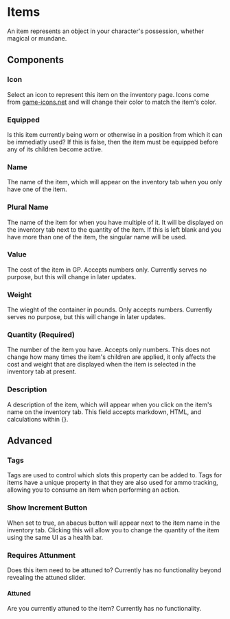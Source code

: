 # Items

An item represents an object in your character's possession, whether magical or mundane.

## Components

### Icon

Select an icon to represent this item on the inventory page. Icons come from [game-icons.net](https://game-icons.net) and will change their color to match the item's color.

### Equipped

Is this item currently being worn or otherwise in a position from which it can be immediatly used? If this is false, then the item must be equipped before any of its children become active.

### Name

The name of the item, which will appear on the inventory tab when you only have one of the item.

### Plural Name

The name of the item for when you have multiple of it. It will be displayed on the inventory tab next to the quantity of the item. If this is left blank and you have more than one of the item, the singular name will be used.

### Value

The cost of the item in GP. Accepts numbers only. Currently serves no purpose, but this will change in later updates.

### Weight

The wieght of the container in pounds. Only accepts numbers. Currently serves no purpose, but this will change in later updates.

### Quantity \(Required\)

The number of the item you have. Accepts only numbers. This does not change how many times the item's children are applied, it only affects the cost and weight that are displayed when the item is selected in the inventory tab at present.

### Description

A description of the item, which will appear when you click on the item's name on the inventory tab. This field accepts markdown, HTML, and calculations within {}.

## Advanced

### Tags

Tags are used to control which slots this property can be added to. Tags for items have a unique property in that they are also used for ammo tracking, allowing you to consume an item when performing an action.

### Show Increment Button

When set to true, an abacus button will appear next to the item name in the inventory tab. Clicking this will allow you to change the quantity of the item using the same UI as a health bar.

### Requires Attunment

Does this item need to be attuned to? Currently has no functionality beyond revealing the attuned slider.

#### Attuned

Are you currently attuned to the item? Currently has no functionality.

